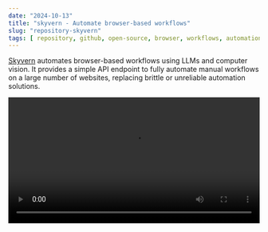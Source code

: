 ```yaml
---
date: "2024-10-13"
title: "skyvern - Automate browser-based workflows"
slug: "repository-skyvern"
tags: [ repository, github, open-source, browser, workflows, automation, ai, llm ]
---
```




[Skyvern][1] automates browser-based workflows using LLMs and computer vision. It provides a simple API endpoint to fully automate manual workflows on a large number of websites, replacing brittle or unreliable automation solutions.

<video src="https://cdn.prod.website-files.com/658de66b1a92050dc8fb1a19%2F66790418a5b21c3563217645_job_application_demo_jun20-transcode.mp4" width="100%" controls></video>



  [1]: https://github.com/skyvern-ai/skyvern
  [2]: https://github.com/Skyvern-AI/skyvern/raw/main/docs/images/geico_shu_recording_cropped.gif
